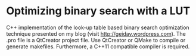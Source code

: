 Optimizing binary search with a LUT
===================================

C++ implementation of the look-up table based binary search optimization technique presented on my blog (visit http://geidav.wordpress.com). The .pro file is a QtCreator project file. Use QtCreator or QMake to compile or generate makefiles. Furthermore, a C++11 compatible compiler is required.
